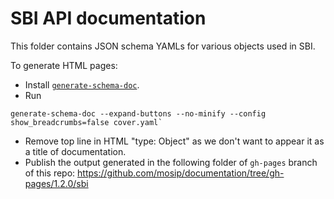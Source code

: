 # SBI API documentation

This folder contains JSON schema YAMLs for various objects used in SBI. 

To generate HTML pages:
* Install [`generate-schema-doc`](https://pypi.org/project/json-schema-for-humans/).
* Run
```
generate-schema-doc --expand-buttons --no-minify --config show_breadcrumbs=false cover.yaml`
```
* Remove top line in HTML "type: Object" as we don't want to appear it as a title of documentation.
* Publish the output generated in the following folder of `gh-pages` branch of this repo: https://github.com/mosip/documentation/tree/gh-pages/1.2.0/sbi
